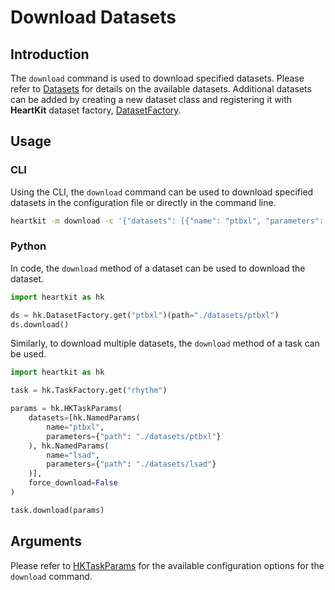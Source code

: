 # Download Datasets

## <span class="sk-h2-span">Introduction</span>

The `download` command is used to download specified datasets. Please refer to [Datasets](../datasets/index.md) for details on the available datasets. Additional datasets can be added by creating a new dataset class and registering it with __HeartKit__ dataset factory, [DatasetFactory](../datasets/index.md#dataset-factory).

## <span class="sk-h2-span">Usage</span>

### CLI

Using the CLI, the `download` command can be used to download specified datasets in the configuration file or directly in the command line.

```bash
heartkit -m download -c '{"datasets": [{"name": "ptbxl", "parameters": {"path": ".datatasets/ptbxl"}}]}'
```

### Python

In code, the `download` method of a dataset can be used to download the dataset.

```python
import heartkit as hk

ds = hk.DatasetFactory.get("ptbxl")(path="./datasets/ptbxl")
ds.download()

```

Similarly, to download multiple datasets, the `download` method of a task can be used.

```python
import heartkit as hk

task = hk.TaskFactory.get("rhythm")

params = hk.HKTaskParams(
    datasets=[hk.NamedParams(
        name="ptbxl",
        parameters={"path": "./datasets/ptbxl"}
    ), hk.NamedParams(
        name="lsad",
        parameters={"path": "./datasets/lsad"}
    )],
    force_download=False
)

task.download(params)

```

## <span class="sk-h2-span">Arguments </span>

Please refer to [HKTaskParams](../modes/configuration.md#hktaskparams) for the available configuration options for the `download` command.
